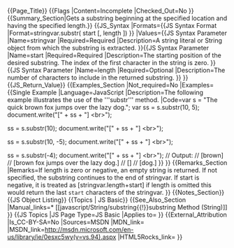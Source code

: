{{Page_Title}}
{{Flags
|Content=Incomplete
|Checked_Out=No
}}
{{Summary_Section|Gets a substring beginning at the specified location and having the specified length.}}
{{JS_Syntax
|Formats={{JS Syntax Format
|Format=stringvar.substr( start [, length ])
}}
|Values={{JS Syntax Parameter
|Name=stringvar
|Required=Required
|Description=A string literal or String object from which the substring is extracted.
}}{{JS Syntax Parameter
|Name=start
|Required=Required
|Description=The starting position of the desired substring. The index of the first character in the string is zero.
}}{{JS Syntax Parameter
|Name=length
|Required=Optional
|Description=The number of characters to include in the returned substring.
}}
}}
{{JS_Return_Value}}
{{Examples_Section
|Not_required=No
|Examples={{Single Example
|Language=JavaScript
|Description=The following example illustrates the use of the '''substr''' method.
|Code=var s = "The quick brown fox jumps over the lazy dog.";
 var ss = s.substr(10, 5);  
 document.write("[" + ss + "] &lt;br&gt;");
 
 ss = s.substr(10);
 document.write("[" + ss + "] &lt;br&gt;");
 
 ss = s.substr(10, -5);
 document.write("[" + ss + "] &lt;br&gt;");
 
ss = s.substr(-4);
document.write("[" + ss + "] &lt;br&gt;");
 // Output:
 // [brown] 
 // [brown fox jumps over the lazy dog.] 
 // []
// [dog.]
}}
}}
{{Remarks_Section
|Remarks=If length is zero or negative, an empty string is returned. If not specified, the substring continues to the end of stringvar.
If start is negative, it is treated as [stringvar.length+start] if length is omitted this would return the last `start` characters of the stringvar.
}}
{{Notes_Section}}
{{JS Object Listing}}
{{Topics | JS Basic}}
{{See_Also_Section
|Manual_links=* [[javascript/String/substring{{!}}substring Method (String)]]
}}
{{JS Topics
|JS Page Type=JS Basic
|Applies to=
}}
{{External_Attribution
|Is_CC-BY-SA=No
|Sources=MSDN
|MDN_link=
|MSDN_link=http://msdn.microsoft.com/en-us/library/ie/0esxc5wy(v=vs.94).aspx
|HTML5Rocks_link=
}}